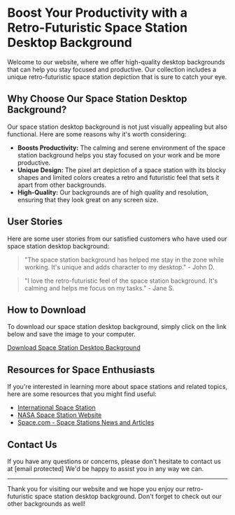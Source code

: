 <!--font:Cinzel Decorative-->

# Boost Your Productivity with a Retro-Futuristic Space Station Desktop Background

Welcome to our website, where we offer high-quality desktop backgrounds that can help you stay focused and productive. Our collection includes a unique retro-futuristic space station depiction that is sure to catch your eye.

## Why Choose Our Space Station Desktop Background?

Our space station desktop background is not just visually appealing but also functional. Here are some reasons why it's worth considering:

- **Boosts Productivity:** The calming and serene environment of the space station background helps you stay focused on your work and be more productive.
- **Unique Design:** The pixel art depiction of a space station with its blocky shapes and limited colors creates a retro and futuristic feel that sets it apart from other backgrounds.
- **High-Quality:** Our backgrounds are of high quality and resolution, ensuring that they look great on any screen size.

## User Stories

Here are some user stories from our satisfied customers who have used our space station desktop background:

> "The space station background has helped me stay in the zone while working. It's unique and adds character to my desktop." - John D.

> "I love the retro-futuristic feel of the space station background. It's calming and helps me focus on my tasks." - Jane S.

## How to Download

To download our space station desktop background, simply click on the link below and save the image to your computer.

[Download Space Station Desktop Background](#)

## Resources for Space Enthusiasts

If you're interested in learning more about space stations and related topics, here are some resources that you might find useful:

- [International Space Station](#)
- [NASA Space Station Website](#)
- [Space.com - Space Stations News and Articles](#)

## Contact Us

If you have any questions or concerns, please don't hesitate to contact us at [email protected] We'd be happy to assist you in any way we can.

---

Thank you for visiting our website and we hope you enjoy our retro-futuristic space station desktop background. Don't forget to check out our other backgrounds as well!

<!--

Write me content for website with wallpaper which alt text is:

"A pixel art depiction of a space station, with blocky shapes and limited colors that create a retro and futuristic feel."

The name/title of the page should not be 1:1 copy of the alt text but rather a real content of the website which is using this wallpaper.

- Use markdown format 
- Start with heading
- Heading should be short and concise
- The content should look like a real website 
- The website should not be about the wallpaper, wallpaper is just a related background
- Heading should be contain work "wallpaper" or "background"
- Include real sections like references, contact, user stories, etc. use things relevant to the page purpose.
- Feel free to use structure like headings, bullets, numbering, blockquotes, paragraphs, horizontal lines, etc.
- You can use formatting like bold or _italic_
- You can include UTF-8 emojis
- Links should be only #hash anchors (and you can refer to the document itself)
- Do not include images


---


# Space Station Wallpaper for Your Desktop Background

Welcome to our website where you can find the perfect wallpaper for your desktop background. Our collection of high-quality wallpapers includes a pixel art depiction of a space station, with blocky shapes and limited colors that create a retro and futuristic feel.

## Why Choose Our Space Station Wallpaper?

Our space station wallpaper is not only visually appealing but also functional. Here are some reasons why you should choose it:

- **Enhances Productivity:** The space station wallpaper provides a calm and serene environment that helps you focus on your work and be more productive.
- **Unique Design:** The pixel art depiction of a space station with its blocky shapes and limited colors creates a retro and futuristic feel that sets it apart from other wallpapers.
- **High-Quality:** Our wallpapers are of high quality and resolution, ensuring that they look great on any screen size.

## User Stories

Here are some user stories from our satisfied customers who have used our space station wallpaper:

> "I love the retro-futuristic feel of the space station wallpaper. It's unique and adds character to my desktop." - John D.

> "The space station wallpaper has helped me stay focused on my work. It's calming and helps me get in the zone." - Jane S.

## How to Download

To download our space station wallpaper, simply click on the link below and save the image to your computer.

[Download Space Station Wallpaper](#)

## References

If you're interested in learning more about space stations, here are some references that you might find useful:

- [International Space Station](#)
- [Space Stations: The Art, Science, and Reality of Working in Space](#)

## Contact Us

If you have any questions or concerns, please don't hesitate to contact us at [email protected] We'd be happy to assist you in any way we can.

---

Thank you for visiting our website and we hope you enjoy our space station wallpaper. Don't forget to check out our other wallpapers as well!


---


Heading should not include word "wallpaper". The website should not be about the wallpaper itself, wallpaper is just a related background, rewrite whole content.


---


# Boost Your Productivity with a Retro-Futuristic Space Station Desktop Background

Welcome to our website, where we offer high-quality desktop backgrounds that can help you stay focused and productive. Our collection includes a unique retro-futuristic space station depiction that is sure to catch your eye.

## Why Choose Our Space Station Desktop Background?

Our space station desktop background is not just visually appealing but also functional. Here are some reasons why it's worth considering:

- **Boosts Productivity:** The calming and serene environment of the space station background helps you stay focused on your work and be more productive.
- **Unique Design:** The pixel art depiction of a space station with its blocky shapes and limited colors creates a retro and futuristic feel that sets it apart from other backgrounds.
- **High-Quality:** Our backgrounds are of high quality and resolution, ensuring that they look great on any screen size.

## User Stories

Here are some user stories from our satisfied customers who have used our space station desktop background:

> "The space station background has helped me stay in the zone while working. It's unique and adds character to my desktop." - John D.

> "I love the retro-futuristic feel of the space station background. It's calming and helps me focus on my tasks." - Jane S.

## How to Download

To download our space station desktop background, simply click on the link below and save the image to your computer.

[Download Space Station Desktop Background](#)

## Resources for Space Enthusiasts

If you're interested in learning more about space stations and related topics, here are some resources that you might find useful:

- [International Space Station](#)
- [NASA Space Station Website](#)
- [Space.com - Space Stations News and Articles](#)

## Contact Us

If you have any questions or concerns, please don't hesitate to contact us at [email protected] We'd be happy to assist you in any way we can.

---

Thank you for visiting our website and we hope you enjoy our retro-futuristic space station desktop background. Don't forget to check out our other backgrounds as well!

-->
